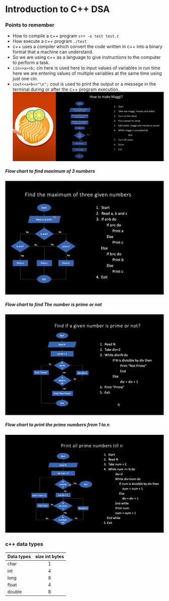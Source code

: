 # Introduction to C++ DSA
### Points to remember
* How to compile a c++ program ```c++ -o test test.c```
* How execute a c++ program ```./test```
* c++ uses a compiler which convert the code written in c++ into a binary format that a machine can understand.  
* So we are using c++ as a language to give instructions to the computer to perform a task.
* ```cin>>a>>b;``` cin here is used here to input values of variables in run time here we are entering values of multiple variables at the same time using just one cin.
* ```cout<<a+b<<"\n";``` cout is used to print the output or a messege in the terminal during or after the c++ program execution.
![](util_images/flow_chart.png)
##### Flow chart to find maximum of 3 numbers
![](util_images/compare_two_numbers_flow_chart.png)
##### Flow chart to find The number is prime or not
![](util_images/prime_number_flow_chart.png)
##### Flow chart to print the prime numbers from 1 to n
![](util_images/print_n_prime_number_flow_chart.png)
### c++ data types
| Data types  | size int bytes |
| :------------ |:---------------:|
| char      | 1 |  
| int       | 4 |
| long      | 8 |
| float      | 4 |
| double      | 8 |  
